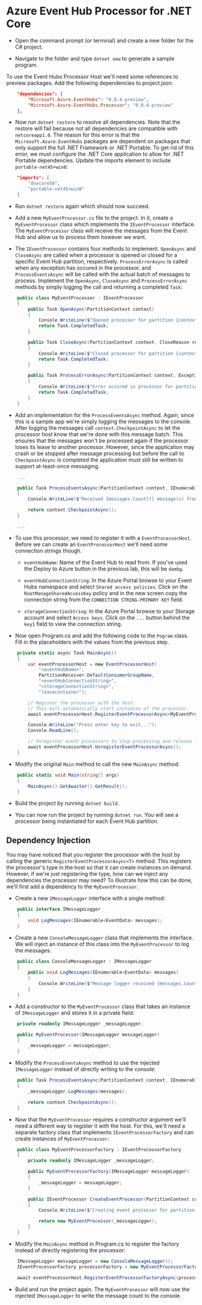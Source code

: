 
# Azure Event Hub Processor for .NET Core

- Open the command prompt (or terminal) and create a new folder for the C# project.

- Navigate to the folder and type ```dotnet new``` to generate a sample program.

To use the Event Hubs Processor Host we'll need some references to preview packages. Add the following dependencies to project.json:

```json
    "dependencies": {
        "Microsoft.Azure.EventHubs": "0.0.4-preview",
        "Microsoft.Azure.EventHubs.Processor": "0.0.4-preview"
    },
```

- Now run ```dotnet restore``` to resolve all dependencies. Note that the restore will fail because not all dependencies are compatible with ```netcoreapp1.0```.
The reason for this error is that the ```Microsoft.Azure.EventHubs``` packages are dependent on packages that only support the full .NET Framework or .NET Portable.
To get rid of this error, we must configure the .NET Core application to allow for .NET Portable dependencies.
Update the imports element to include ```portable-net45+win8```:

```json
    "imports": [
        "dnxcore50",
        "portable-net45+win8"
    ]
```

- Run ```dotnet restore``` again which should now succeed.

- Add a new ```MyEventProcessor.cs``` file to the project. In it, create a ```MyEventProcessor``` class which implements the ```IEventProcessor``` interface.
The ```MyEventProcessor``` class will receive the messages from the Event Hub and allow us to process them however we want.

- The ```IEventProcessor``` contains four methods to implement.
```OpenAsync``` and ```CloseAsync``` are called when a processor is opened or closed for a specific Event Hub partition, respectively.
```ProcessErrorAsync``` is called when any exception has occured in the processor, and ```ProcessEventsAsync``` will be called with the actual batch of messages to process.
Implement the ```OpenAsync```, ```CloseAsync``` and ```ProcessErrorAsync``` methods by simply logging the call and returning a completed ```Task```:

```C#
    public class MyEventProcessor : IEventProcessor
    {
        public Task OpenAsync(PartitionContext context)
        {
            Console.WriteLine($"Opened processor for partition {context.PartitionId}.");
            return Task.CompletedTask;
        }

        public Task CloseAsync(PartitionContext context, CloseReason reason)
        {
            Console.WriteLine($"Closed processor for partition {context.PartitionId}, reason: {reason}.");
            return Task.CompletedTask;
        }

        public Task ProcessErrorAsync(PartitionContext context, Exception error)
        {
            Console.WriteLine($"Error occured in processor for partition {context.PartitionId}: {error}.");
            return Task.CompletedTask;
        }
    }
```

- Add an implementation for the ```ProcessEventsAsync``` method.
Again, since this is a sample app we're simply logging the messages to the console.
After logging the messages call ```context.CheckpointAsync``` to let the processor host know that we're done with this message batch.
This ensures that the messages won't be processed again if the processor loses its lease to another processor.
However, since the application may crash or be stopped after message processing but before the call to ```CheckpointAsync``` is completed the application must still be written to support at-least-once messaging. 

```C#
    ...

    public Task ProcessEventsAsync(PartitionContext context, IEnumerable<EventData> messages)
    {
        Console.WriteLine($"Received {messages.Count()} message(s) from partition {context.PartitionId}.");

        return context.CheckpointAsync();
    }

    ...
```

- To use this processor, we need to register it with a ```EventProcessorHost```.
Before we can create an ```EventProcessorHost``` we'll need some connection strings though.

    - ```eventHubName```: Name of the Event Hub to read from. If you've used the Deploy to Azure button in the previous lab, this will be ```dambg```.
    
    - ```eventHubConnectionString```: In the Azure Portal browse to your Event Hubs namespace and select ```Shared access policies```.
    Click on the ```RootManageSharedAccessKey``` policy and in the new screen copy the connection string from the ```CONNECTION STRING-PRIMARY KEY``` field.

    - ```storageConnectionString```: In the Azure Portal browse to your Storage account and select ```Access keys```. Click on the ```...``` button behind the ```key1``` field to view the connection string.

- Now open Program.cs and add the following code to the ```Pogram``` class.
Fill in the placeholders with the values from the previous step.

```C#
    private static async Task MainAsync()
    {
        var eventProcessorHost = new EventProcessorHost(
            "<eventHubName>",
            PartitionReceiver.DefaultConsumerGroupName,
            "<eventHubConnectionString>",
            "<storageConnectionString>",
            "leasecontainer");

        // Register the processor with the host.
        // This will automatically start instances of the processor.
        await eventProcessorHost.RegisterEventProcessorAsync<MyEventProcessor>();

        Console.WriteLine("Press enter key to exit...");
        Console.ReadLine();

        // Unregister event processors to stop processing and release leases.
        await eventProcessorHost.UnregisterEventProcessorAsync();
    }
```

- Modify the original ```Main``` method to call the new ```MainAsync``` method:

```C#
    public static void Main(string[] args)
    {
        MainAsync().GetAwaiter().GetResult();
    }
```

- Build the project by running ```dotnet build```.

- You can now run the project by running ```dotnet run```. You will see a processor being instantiated for each Event Hub partition.

## Dependency Injection

You may have noticed that you register the processor with the host by calling the generic ```RegisterEventProcessorAsync<T>``` method.
This registers the processor's type in the host so that it can create instances on demand.
However, if we're just registering the type, how can we inject any dependencies the processor may need?
To illustrate how this can be done, we'll first add a dependency to the ```MyEventProcessor```.

- Create a new ```IMessageLogger``` interface with a single method:

```C#
    public interface IMessageLogger
    {
        void LogMessages(IEnumerable<EventData> messages);
    }
```

- Create a new ```ConsoleMessageLogger``` class that implements the interface.
We will inject an instance of this class into the ```MyEventProcessor``` to log the messages.

```C#
    public class ConsoleMessageLogger : IMessageLogger
    {
        public void LogMessages(IEnumerable<EventData> messages)
        {
            Console.WriteLine($"Message logger received {messages.Count()} message(s).");
        }
    }
```

- Add a constructor to the ```MyEventProcessor``` class that takes an instance of ```IMessageLogger``` and stores it in a private field:

```C#
    private readonly IMessageLogger _messageLogger;

    public MyEventProcessor(IMessageLogger messageLogger)
    {
        _messageLogger = messageLogger;
    }
```

- Modify the ```ProcessEventsAsync``` method to use the injected ```IMessageLogger``` instead of directly writing to the console:

```C#
    public Task ProcessEventsAsync(PartitionContext context, IEnumerable<EventData> messages)
    {
        _messageLogger.LogMessages(messages);

        return context.CheckpointAsync();
    }
```

- Now that the ```MyEventProcessor``` requires a constructor argument we'll need a different way to register it with the host.
For this, we'll need a separate factory class that implements ```IEventProcessorFactory``` and can create instances of ```MyEventProcessor```:

```C#
    public class MyEventProcessorFactory : IEventProcessorFactory
    {
        private readonly IMessageLogger _messageLogger;

        public MyEventProcessorFactory(IMessageLogger messageLogger)
        {
            _messageLogger = messageLogger;
        }

        public IEventProcessor CreateEventProcessor(PartitionContext context)
        {
            Console.WriteLine($"Creating event processor for partition {context.PartitionId}.");

            return new MyEventProcessor(_messageLogger);
        }
    }
```

- Modify the ```MainAsync``` method in Program.cs to register the factory instead of directly registering the processor:

```C#
    IMessageLogger messageLogger = new ConsoleMessageLogger();
    IEventProcessorFactory processorFactory = new MyEventProcessorFactory(messageLogger);

    await eventProcessorHost.RegisterEventProcessorFactoryAsync(processorFactory);
```

- Build and run the project again. The ```MyEventProcessor``` will now use the injected ```IMessageLogger``` to write the message count to the console.
